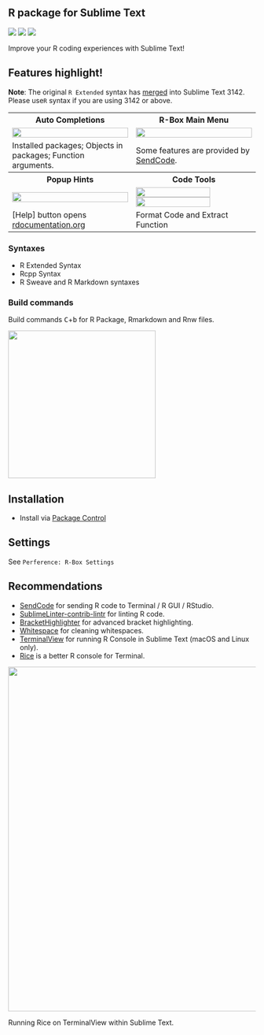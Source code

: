 R package for Sublime Text
------------

<a href="https://packagecontrol.io/packages/R-Box"><img src="https://packagecontrol.herokuapp.com/downloads/R-Box.svg"></a>
<a href="https://www.paypal.me/randy3k/5usd" title="Donate to this project using Paypal"><img src="https://img.shields.io/badge/paypal-donate-blue.svg" /></a>
<a href="https://gratipay.com/~randy3k/" title="Donate to this project using Gratipay"><img src="https://img.shields.io/badge/gratipay-donate-yellow.svg" /></a>


Improve your R coding experiences with Sublime Text!


## Features highlight!

**Note**: The original `R Extended` syntax has [merged](https://github.com/sublimehq/Packages/pull/932) into Sublime Text 3142. Please use`R` syntax if you are using 3142 or above.

<table>
    <tr>
        <th>Auto Completions</th>
        <th>R-Box Main Menu</th>
    </tr>
    <tr>
        <td width="50%">
            <img src="https://cloud.githubusercontent.com/assets/1690993/20997623/44433e6a-bcd5-11e6-9cac-44ea07c961d9.png" width="100%">
        </td>
        <td width="50%">
            <img src="https://user-images.githubusercontent.com/1690993/29596130-ae7efb5a-8789-11e7-9d73-0714b62b6ebb.png" width="100%">
        </td>
    </tr>
    <tr>
        <td width="50%">Installed packages; Objects in packages; Function arguments.</td>
        <td width="50%">Some features are provided by <a href="https://github.com/randy3k/SendCode">SendCode</a>.</td>
    </tr>
    <tr>
        <th>Popup Hints</th>
        <th>Code Tools</th>
    </tr>
    <tr>
        <td width="50%">
            <img src="https://user-images.githubusercontent.com/1690993/29746410-325e1ce2-8aa7-11e7-9536-a1202710072f.png" width="100%">
        </td>
        <td width="50%">
            <img src="https://user-images.githubusercontent.com/1690993/29596563-b993db6c-878b-11e7-9fa9-03e25d2ad506.gif" width="80%">
            <br>
            <img src="https://user-images.githubusercontent.com/1690993/29596635-081d6bc2-878c-11e7-8204-aa61683d2792.gif" width="80%">
        </td>
    </tr>
    <tr>
        <td width="50%">[Help] button opens <a href="https://www.rdocumentation.org/">rdocumentation.org</a></td>
        <td width="50%">Format Code and Extract Function</td>
    </tr>
</table>

### Syntaxes

- R Extended Syntax
- Rcpp Syntax
- R Sweave and R Markdown syntaxes


### Build commands

Build commands <kbd>C</kbd>+<kbd>b</kbd> for R Package, Rmarkdown and Rnw files.


<img src="https://user-images.githubusercontent.com/1690993/29746375-2b20f496-8aa6-11e7-993a-a253af5d8e44.png" width="300px"></img>

## Installation

- Install via [Package Control](https://sublime.wbond.net)

## Settings

See `Perference: R-Box Settings`

## Recommendations

- [SendCode](https://github.com/randy3k/SendCode) for sending R code to Terminal / R GUI / RStudio.
- [SublimeLinter-contrib-lintr](https://github.com/jimhester/SublimeLinter-contrib-lintr) for linting R code.
- [Bracket​Highlighter](https://github.com/facelessuser/BracketHighlighter) for advanced bracket highlighting.
- [Whitespace](https://github.com/randy3k/Whitespace) for cleaning whitespaces.
- [TerminalView](https://github.com/Wramberg/TerminalView) for running R Console in Sublime Text (macOS and Linux only).
- [Rice](https://github.com/randy3k/Rice) is a better R console for Terminal.

<img src="https://user-images.githubusercontent.com/1690993/29753906-c65dbad2-8b48-11e7-8e02-d6d66bd90e2f.gif" width="700px"></img>

Running Rice on TerminalView within Sublime Text.